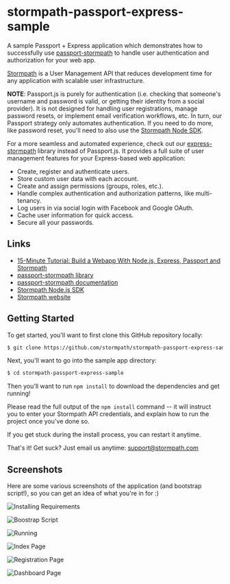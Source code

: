 # stormpath-passport-express-sample

A sample Passport + Express application which demonstrates how to successfully use
[passport-stormpath](https://github.com/stormpath/passport-stormpath) to handle
user authentication and authorization for your web app.

[Stormpath](http://stormpath.com/) is a User Management API that reduces development time for any application with scalable user infrastructure. 

**NOTE**: Passport.js is purely for authentication (i.e. checking that someone's username and password is valid, or getting their identity from a social provider). It is not designed for handling user registrations, manage password resets, or implement email verification workflows, etc.  In turn, our Passport strategy only automates authentication. If you need to do more, like password reset, you'll need to also use the [Stormpath Node SDK](https://docs.stormpath.com/nodejs/api/home).

For a more seamless and automated experience, check out our [express-stormpath](https://docs.stormpath.com/nodejs/express/) library instead of Passport.js. It provides a full suite of user management features for your Express-based web application:

* Create, register and authenticate users.
* Store custom user data with each account.
* Create and assign permissions (groups, roles, etc.).
* Handle complex authentication and authorization patterns, like multi-tenancy.
* Log users in via social login with Facebook and Google OAuth.
* Cache user information for quick access.
* Secure all your passwords.

## Links
+ [15-Minute Tutorial: Build a Webapp With Node.js, Express, Passport and Stormpath](https://stormpath.com/blog/build-app-nodejs-express-passport-stormpath/)
+ [passport-stormpath library](https://github.com/stormpath/passport-stormpath)
+ [passport-stormpath documentation](https://docs.stormpath.com/nodejs/passport/)
+ [Stormpath Node.js SDK](https://github.com/stormpath/stormpath-sdk-node)
+ [Stormpath website](http://stormpath.com/)

## Getting Started

To get started, you'll want to first clone this GitHub repository locally:

```bash
$ git clone https://github.com/stormpath/stormpath-passport-express-sample.git
```

Next, you'll want to go into the sample app directory:

```bash
$ cd stormpath-passport-express-sample
```

Then you'll want to run `npm install` to download the dependencies and get
running!

Please read the full output of the `npm install` command -- it will instruct you
to enter your Stormpath API credentials, and explain how to run the project once
you've done so.

If you get stuck during the install process, you can restart it anytime.

That's it!  Get suck?  Just email us anytime:
[support@stormpath.com](mailto:support@stormpath.com)


## Screenshots

Here are some various screenshots of the application (and bootstrap script!), so
you can get an idea of what you're in for :)

![Installing Requirements](https://github.com/stormpath/stormpath-passport-express-sample/raw/master/assets/installing.png)

![Boostrap Script](https://github.com/stormpath/stormpath-passport-express-sample/raw/master/assets/bootstrap.png)

![Running](https://github.com/stormpath/stormpath-passport-express-sample/raw/master/assets/running.png)

![Index Page](https://github.com/stormpath/stormpath-passport-express-sample/raw/master/assets/index-page.png)

![Registration Page](https://github.com/stormpath/stormpath-passport-express-sample/raw/master/assets/registration-page.png)

![Dashboard Page](https://github.com/stormpath/stormpath-passport-express-sample/raw/master/assets/dashboard-page.png)
